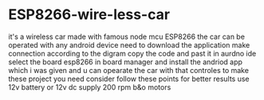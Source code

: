 # ESP8266-wire-less-car
it's a wireless car made with famous node mcu ESP8266 the car can be operated with any android device need to download the application
make connection according to the digram 
copy the code and past it in aurdno ide 
select the board esp8266 in board manager
and install the andriod app which i was given and u can opearate the car with that controles
to make these project  you need consider follow these points for better results
use 12v battery or 12v dc supply 
200 rpm b&o motors
